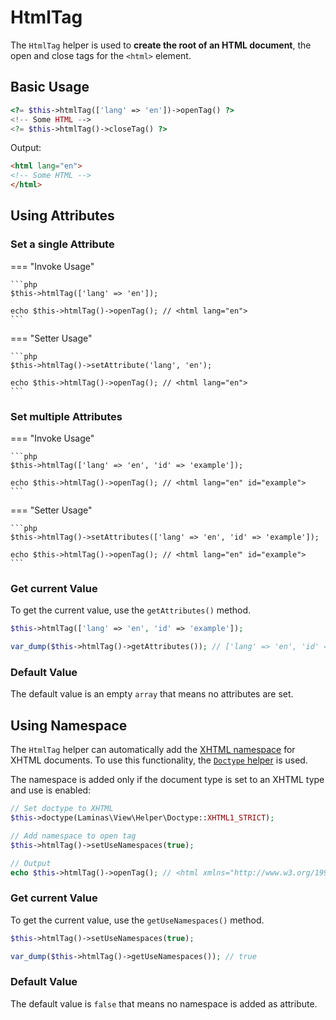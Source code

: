 # HtmlTag

The `HtmlTag` helper is used to **create the root of an HTML document**, the
open and close tags for the `<html>` element.

## Basic Usage

```php
<?= $this->htmlTag(['lang' => 'en'])->openTag() ?>
<!-- Some HTML -->
<?= $this->htmlTag()->closeTag() ?>
```

Output:

```html
<html lang="en">
<!-- Some HTML -->
</html>
```

## Using Attributes

### Set a single Attribute

=== "Invoke Usage"
<!-- markdownlint-disable-next-line code-block-style -->
    ```php
    $this->htmlTag(['lang' => 'en']);

    echo $this->htmlTag()->openTag(); // <html lang="en">
    ```

=== "Setter Usage"
<!-- markdownlint-disable-next-line code-block-style -->
    ```php
    $this->htmlTag()->setAttribute('lang', 'en');

    echo $this->htmlTag()->openTag(); // <html lang="en">
    ```

### Set multiple Attributes

=== "Invoke Usage"
<!-- markdownlint-disable-next-line code-block-style -->
    ```php
    $this->htmlTag(['lang' => 'en', 'id' => 'example']);

    echo $this->htmlTag()->openTag(); // <html lang="en" id="example">
    ```

=== "Setter Usage"
<!-- markdownlint-disable-next-line code-block-style -->
    ```php
    $this->htmlTag()->setAttributes(['lang' => 'en', 'id' => 'example']);

    echo $this->htmlTag()->openTag(); // <html lang="en" id="example">
    ```

### Get current Value

To get the current value, use the `getAttributes()` method.

```php
$this->htmlTag(['lang' => 'en', 'id' => 'example']);

var_dump($this->htmlTag()->getAttributes()); // ['lang' => 'en', 'id' => 'example']
```

### Default Value

The default value is an empty `array` that means no attributes are set.

## Using Namespace

The `HtmlTag` helper can automatically add the [XHTML namespace](http://www.w3.org/1999/xhtml/)
for XHTML documents. To use this functionality, the [`Doctype` helper](doctype.md)
is used.

The namespace is added only if the document type is set to an XHTML type and use
is enabled:

```php
// Set doctype to XHTML
$this->doctype(Laminas\View\Helper\Doctype::XHTML1_STRICT);

// Add namespace to open tag
$this->htmlTag()->setUseNamespaces(true);

// Output
echo $this->htmlTag()->openTag(); // <html xmlns="http://www.w3.org/1999/xhtml">
```

### Get current Value

To get the current value, use the `getUseNamespaces()` method.

```php
$this->htmlTag()->setUseNamespaces(true);

var_dump($this->htmlTag()->getUseNamespaces()); // true
```

### Default Value

The default value is `false` that means no namespace is added as attribute.
